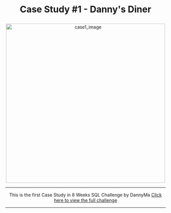 <h1><p align="center"> Case Study #1 - Danny's Diner </p></h1>

<div align='center'><img src="https://8weeksqlchallenge.com/images/case-study-designs/1.png" alt="case1_image" width="500"/></div>

<hr>
<p align='center'>This is the first Case Study in 8 Weeks SQL Challenge by DannyMa
<a href="https://8weeksqlchallenge.com/case-study-4/" rel="nofollow">Click here to view the full challenge</a>
</p>
<hr>
